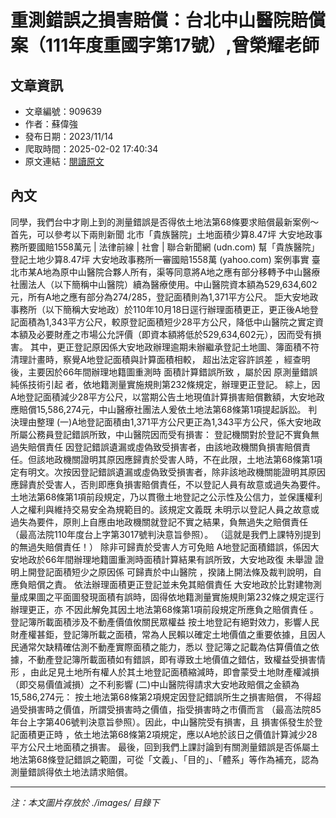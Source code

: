# 重測錯誤之損害賠償：台北中山醫院賠償案（111年度重國字第17號）,曾榮耀老師

## 文章資訊
- 文章編號：909639
- 作者：蘇偉強
- 發布日期：2023/11/14
- 爬取時間：2025-02-02 17:40:34
- 原文連結：[閱讀原文](https://real-estate.get.com.tw/Columns/detail.aspx?no=909639)

## 內文
同學，我們台中才剛上到的測量錯誤是否得依土地法第68條要求賠償最新案例～
首先，可以參考以下兩則新聞
北市「貴族醫院」土地面積少算8.47坪 大安地政事務所要國賠1558萬元 | 法律前線 | 社會 | 聯合新聞網 (udn.com)
幫「貴族醫院」登記土地少算8.47坪 大安地政事務所一審國賠1558萬 (yahoo.com)
案例事實
臺北市某A地為原中山醫院合夥人所有，渠等同意將A地之應有部分移轉予中山醫療社團法人（以下簡稱中山醫院）續為醫療使用。中山醫院資本額為529,634,602元，所有A地之應有部分為274/285，登記面積則為1,371平方公尺。
詎大安地政事務所（以下簡稱大安地政）於110年10月18日逕行辦理面積更正，更正後A地登記面積為1,343平方公尺，較原登記面積短少28平方公尺，降低中山醫院之實定資本額及必要財產之市場公允評價（即資本額將低於529,634,602元），因而受有損害。
其中，更正登記原因係大安地政辦理逾期未辦繼承登記土地圖、簿面積不符清理計畫時，察覺A地登記面積與計算面積相較，
超出法定容許誤差
，經查明後，主要因於66年間辦理地籍圖重測時
面積計算錯誤所致
，屬於因
原測量錯誤純係技術引起
者，依地籍測量實施規則第232條規定，辦理更正登記。
綜上，因A地登記面積減少28平方公尺，以當期公告土地現值計算損害賠償數額，大安地政應賠償15,586,274元，中山醫療社團法人爰依土地法第68條第1項提起訴訟。
判決理由整理
(一)A地登記面積由1,371平方公尺更正為1,343平方公尺，係大安地政所屬公務員登記錯誤所致，中山醫院因而受有損害：
登記機關對於登記不實負無過失賠償責任
因登記錯誤遺漏或虛偽致受損害者，由該地政機關負損害賠償責任。但該地政機關證明其原因應歸責於受害人時，不在此限，土地法第68條第1項定有明文。次按因登記錯誤遺漏或虛偽致受損害者，除非該地政機關能證明其原因應歸責於受害人，否則即應負損害賠償責任，不以登記人員有故意或過失為要件。土地法第68條第1項前段規定，乃以貫徹土地登記之公示性及公信力，並保護權利人之權利與維持交易安全為規範目的。該規定文義既
未明示以登記人員之故意或過失為要件，原則上自應由地政機關就登記不實之結果，負無過失之賠償責任
（最高法院110年度台上字第3017號判決意旨參照）。
（這就是我們上課特別提到的無過失賠償責任！）
除非可歸責於受害人方可免賠
A地登記面積錯誤，係因大安地政於66年間辦理地籍圖重測時面積計算結果有誤所致，大安地政復
未舉證
證明上開登記面積短少之原因係
可歸責於中山醫院
，揆諸上開法條及裁判說明，自應負賠償之責。
依法辦理面積更正登記並未免其賠償責任
大安地政於比對建物測量成果圖之平面圖發現面積有誤時，固得依地籍測量實施規則第232條之規定逕行辦理更正，亦
不因此解免其因土地法第68條第1項前段規定所應負之賠償責任
。
登記簿所載面積涉及不動產價值攸關民眾權益
按土地登記有絕對效力，影響人民財產權甚鉅，登記簿所載之面積，常為人民賴以確定土地價值之重要依據，且因人民通常欠缺精確估測不動產實際面積之能力，悉以
登記簿之記載為估算價值之依據，不動產登記簿所載面積如有錯誤，即有導致土地價值之錯估，致權益受損害情形
，由此足見土地所有權人於其土地登記面積縮減時，即會蒙受土地財產權減損（即交易價值減損）之不利影響
(二)中山醫院得請求大安地政賠償之金額為15,586,274元：
按土地法第68條第2項規定因登記錯誤所生之損害賠償，
不得超過受損害時之價值，所謂受損害時之價值，指受損害時之市價而言
（最高法院85年台上字第406號判決意旨參照）。因此，中山醫院受有損害，且
損害係發生於登記面積更正時
，依土地法第68條第2項規定，應以A地於該日之價值計算減少28平方公尺土地面積之損害。
最後，回到我們上課討論到有關測量錯誤是否係屬土地法第68條登記錯誤之範圍，可從「文義」、「目的」、「體系」等作為補充，認為測量錯誤得依土地法請求賠償。

---
*注：本文圖片存放於 ./images/ 目錄下*
